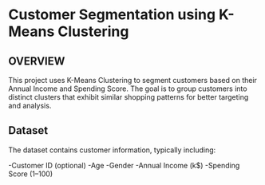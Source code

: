 # Customer Segmentation using K-Means Clustering
## OVERVIEW
This project uses K-Means Clustering to segment customers based on their Annual Income and Spending Score. The goal is to group customers into distinct clusters that exhibit similar shopping patterns for better targeting and analysis.

## Dataset
The dataset contains customer information, typically including:

-Customer ID (optional)
-Age
-Gender
-Annual Income (k$)
-Spending Score (1–100)
